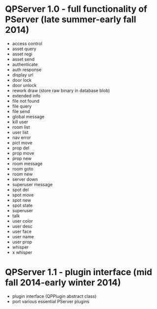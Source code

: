 QPServer 1.0 - full functionality of PServer (late summer-early fall 2014)
==========================================================================
- access control
- asset query
- asset regi
- asset send
- authenticate
- auth response
- display url
- door lock
- door unlock
- rework draw (store raw binary in database blob)
- extended info
- file not found
- file query
- file send
- global message
- kill user
- room list
- user list
- nav error
- pict move
- prop del
- prop move
- prop new
- room message
- room goto
- room new
- server down
- superuser message
- spot del
- spot move
- spot new
- spot state
- superuser
- talk
- user color
- user desc
- user face
- user name
- user prop
- whisper
- x whisper

QPServer 1.1 - plugin interface (mid fall 2014-early winter 2014)
=================================================================
- plugin interface (QPPlugin abstract class)
- port various essential PServer plugins
